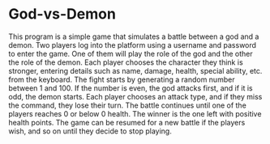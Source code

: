 # God-vs-Demon

This program is a simple game that simulates a battle between a god and a demon. Two players log into the platform using a username and password to enter the game. One of them will play the role of the god and the other the role of the demon. Each player chooses the character they think is stronger, entering details such as name, damage, health, special ability, etc. from the keyboard.
The fight starts by generating a random number between 1 and 100. If the number is even, the god attacks first, and if it is odd, the demon starts. Each player chooses an attack type, and if they miss the command, they lose their turn. The battle continues until one of the players reaches 0 or below 0 health. The winner is the one left with positive health points.
The game can be resumed for a new battle if the players wish, and so on until they decide to stop playing.
